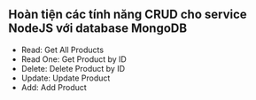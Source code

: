 ## Hoàn tiện các tính năng CRUD cho service NodeJS với database MongoDB

- Read: Get All Products
- Read One: Get Product by ID
- Delete: Delete Product by ID
- Update: Update Product
- Add: Add Product
